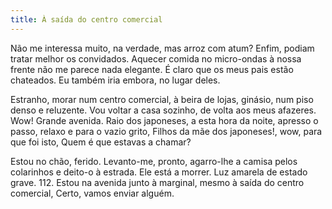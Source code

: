 ```yaml
---
title: À saída do centro comercial
---
```


Não me interessa muito, na verdade, mas arroz com atum? Enfim, podiam tratar melhor os convidados. Aquecer comida no micro-ondas à nossa frente não me parece nada elegante. É claro que os meus pais estão chateados. Eu também iria embora, no lugar deles.

Estranho, morar num centro comercial, à beira de lojas, ginásio, num piso denso e reluzente. Vou voltar a casa sozinho, de volta aos meus afazeres. Wow! Grande avenida. Raio dos japoneses, a esta hora da noite, apresso o passo, relaxo e para o vazio grito, Filhos da mãe dos japoneses!, wow, para que foi isto, Quem é que estavas a chamar?

Estou no chão, ferido. Levanto-me, pronto, agarro-lhe a camisa pelos colarinhos e deito-o à estrada. Ele está a morrer. Luz amarela de estado grave. 112. Estou na avenida junto à marginal, mesmo à saída do centro comercial, Certo, vamos enviar alguém.
